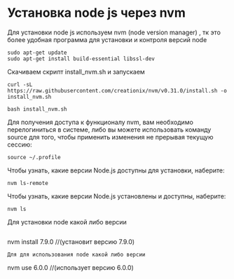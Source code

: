# Установка node js через nvm

Для установки node js используем nvm (node version manager) , тк это более удобная программа для установки и контроля версий node


```
sudo apt-get update
sudo apt-get install build-essential libssl-dev

```
Скачиваем скрипт install_nvm.sh и запускаем

```
curl -sL https://raw.githubusercontent.com/creationix/nvm/v0.31.0/install.sh -o install_nvm.sh

bash install_nvm.sh

```

Для получения доступа к функционалу nvm, вам необходимо перелогиниться в системе, 
либо вы можете использовать команду source для того, чтобы применить изменения не прерывая текущую сессию:

```
source ~/.profile
```

Чтобы узнать, какие версии Node.js доступны для установки, наберите:

```
nvm ls-remote
```

Чтобы узнать, какие версии Node.js установлены и доступны, наберите:

```
nvm ls
```

Для установки node какой либо версии 
```
```
nvm install 7.9.0
//(установит версию 7.9.0)
```
Для для использования node какой либо версии 

```
nvm use 6.0.0
//(использует версию 6.0.0)
```

